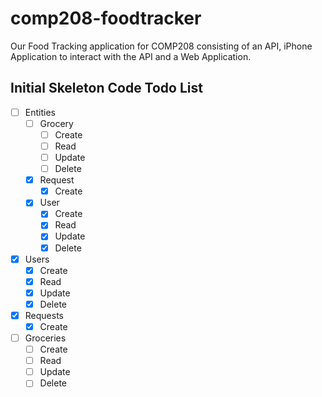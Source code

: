 # comp208-foodtracker
Our Food Tracking application for COMP208 consisting of an API, iPhone Application to interact with the API and a Web Application.

## Initial Skeleton Code Todo List
- [ ] Entities
  - [ ] Grocery
    - [ ] Create
    - [ ] Read
    - [ ] Update
    - [ ] Delete
  - [x] Request
    - [x] Create
  - [x] User
    - [x] Create
    - [x] Read
    - [x] Update
    - [x] Delete
    
- [x] Users
  - [x] Create
  - [x] Read
  - [x] Update
  - [x] Delete
  
- [x] Requests
  - [x] Create
  
- [ ] Groceries
  - [ ] Create
  - [ ] Read
  - [ ] Update
  - [ ] Delete
